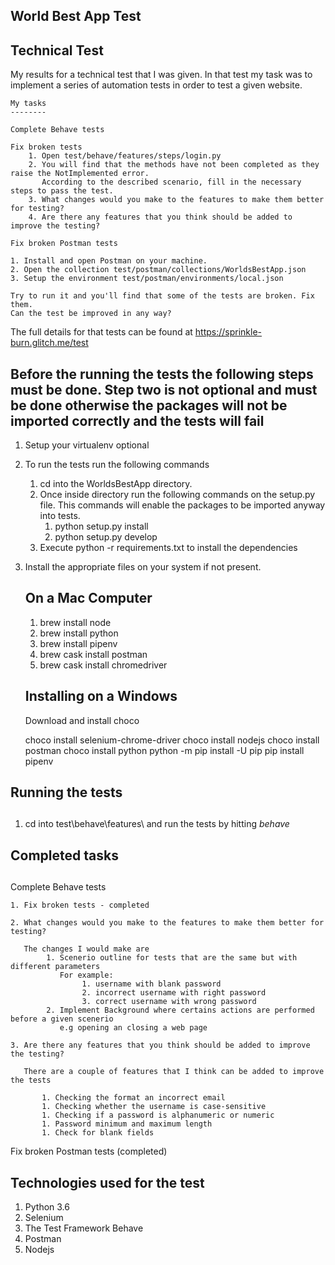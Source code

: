 ## World Best App Test
##


## Technical Test

My results for a technical test that I was given. In that test my task was to implement a series of automation tests in order 
to test a given website. 
    
    My tasks
    --------
    
    Complete Behave tests

    Fix broken tests
        1. Open test/behave/features/steps/login.py
        2. You will find that the methods have not been completed as they raise the NotImplemented error.
           According to the described scenario, fill in the necessary steps to pass the test.
        3. What changes would you make to the features to make them better for testing?
        4. Are there any features that you think should be added to improve the testing?

    Fix broken Postman tests

    1. Install and open Postman on your machine.
    2. Open the collection test/postman/collections/WorldsBestApp.json
    3. Setup the environment test/postman/environments/local.json

    Try to run it and you'll find that some of the tests are broken. Fix them.
    Can the test be improved in any way?


The full details for that tests can be found at 
https://sprinkle-burn.glitch.me/test


##
   
## Before the running the tests the following steps must be done. Step two is not optional and must be done otherwise the packages will not be imported correctly and the tests will fail

1. Setup your virtualenv optional
1. To run the tests run the following commands
   
   1. cd into the WorldsBestApp directory.
   1. Once inside directory run the following commands on the setup.py file. This commands will enable the packages to be imported anyway into tests.
      1. python setup.py install
      1. python setup.py develop
   1. Execute python -r requirements.txt to install the dependencies



2. Install the appropriate files on your system if not present.
    
   
    On a Mac Computer
    --------------------
   
    1. brew install node
    1. brew install python
    1. brew install pipenv
    1. brew cask install postman
    1. brew cask install chromedriver


    Installing on a Windows
    --------------------------

    Download and install choco

    choco install selenium-chrome-driver
    choco install nodejs
    choco install postman
    choco install python
    python -m pip install -U pip
    pip install pipenv



## Running the tests
##

1. cd into test\behave\features\ and run the tests by hitting *behave*


## Completed tasks
##

Complete Behave tests

    1. Fix broken tests - completed
    
    2. What changes would you make to the features to make them better for testing?
    
       The changes I would make are
            1. Scenerio outline for tests that are the same but with different parameters
               For example:
                    1. username with blank password
                    2. incorrect username with right password
                    3. correct username with wrong password
            2. Implement Background where certains actions are performed before a given scenerio 
               e.g opening an closing a web page               
    
    3. Are there any features that you think should be added to improve the testing?
       
       There are a couple of features that I think can be added to improve the tests
       
           1. Checking the format an incorrect email
           1. Checking whether the username is case-sensitive
           1. Checking if a password is alphanumeric or numeric
           1. Password minimum and maximum length
           1. Check for blank fields


Fix broken Postman tests (completed)

    
## Technologies used for the test
1. Python 3.6
2. Selenium
3. The Test Framework Behave
4. Postman
5. Nodejs
